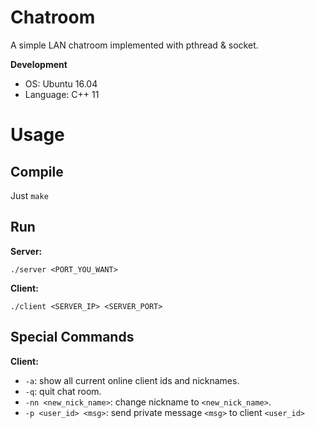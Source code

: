 # Chatroom
A simple LAN chatroom implemented with pthread & socket.

**Development**

- OS: Ubuntu 16.04
- Language: C++ 11

# Usage

## Compile

Just `make`

## Run

**Server:**

```
./server <PORT_YOU_WANT>
```

**Client:**

```
./client <SERVER_IP> <SERVER_PORT>
```

## Special Commands

**Client:**

- `-a`: show all current online client ids and nicknames.
- `-q`: quit chat room.
- `-nn <new_nick_name>`: change nickname to `<new_nick_name>`.
- `-p <user_id> <msg>`: send private message `<msg>` to client `<user_id>`
